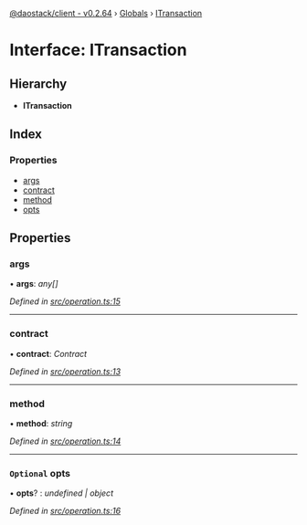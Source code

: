 [@daostack/client - v0.2.64](../README.md) › [Globals](../globals.md) › [ITransaction](itransaction.md)

# Interface: ITransaction

## Hierarchy

* **ITransaction**

## Index

### Properties

* [args](itransaction.md#args)
* [contract](itransaction.md#contract)
* [method](itransaction.md#method)
* [opts](itransaction.md#optional-opts)

## Properties

###  args

• **args**: *any[]*

*Defined in [src/operation.ts:15](https://github.com/daostack/client/blob/9d69996/src/operation.ts#L15)*

___

###  contract

• **contract**: *Contract*

*Defined in [src/operation.ts:13](https://github.com/daostack/client/blob/9d69996/src/operation.ts#L13)*

___

###  method

• **method**: *string*

*Defined in [src/operation.ts:14](https://github.com/daostack/client/blob/9d69996/src/operation.ts#L14)*

___

### `Optional` opts

• **opts**? : *undefined | object*

*Defined in [src/operation.ts:16](https://github.com/daostack/client/blob/9d69996/src/operation.ts#L16)*
